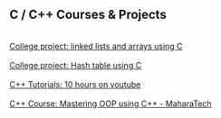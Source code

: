 ## C / C++ Courses & Projects
\
[College project: linked lists and arrays using C](https://github.com/AliMaher15/University-student-system-using-array-and-linked-lists.git) \
\
[College project: Hash table using C](https://github.com/AliMaher15/University-student-system-using-hash-tables.git) \
\
[C++ Tutorials: 10 hours on youtube](https://github.com/AliMaher15/Cpp_Programming_Tutorial_youtube_10hours.git) \
\
[C++ Course: Mastering OOP using C++ - MaharaTech](https://github.com/AliMaher15/mastering_oop_using_cpp_maharatech)
